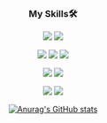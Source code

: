 <div align="center">



### My Skills🛠
<img src="https://img.shields.io/badge/JavaScript-F7DF1E?style=for-the-badge&logo=JavaScript&logoColor=white" /> <img src="https://img.shields.io/badge/React-61DAFB?style=for-the-badge&logo=React&logoColor=white" />

<img src="https://img.shields.io/badge/Node-339933?style=for-the-badge&logo=Node.js&logoColor=white" /> <img src="https://img.shields.io/badge/Express-000000?style=for-the-badge&logo=Express&logoColor=white" /> <img src="https://img.shields.io/badge/Sequelize-52B0E7?style=for-the-badge&logo=Sequelize&logoColor=white"/>

<img src="https://img.shields.io/badge/MySQL-4479A1?style=for-the-badge&logo=MySQL&logoColor=white" /> <img src="https://img.shields.io/badge/Socket.io-010101?style=for-the-badge&logo=Socket.io&logoColor=white" />

<img src="https://img.shields.io/badge/Amazon AWS-232F3E?style=for-the-badge&logo=Amazon AWS&logoColor=white" /> <img src="https://img.shields.io/badge/GitHub-181717?style=for-the-badge&logo=GitHub&logoColor=white" />


[![Anurag's GitHub stats](https://github-readme-stats.vercel.app/api?username=BaGyun0107&show_icons=true&theme=tokyonight)](https://github.com/anuraghazra/github-readme-stats)

</div>




<!--
**BaGyun0107/BaGyun0107** is a ✨ _special_ ✨ repository because its `README.md` (this file) appears on your GitHub profile.

Here are some ideas to get you started:

- 🔭 I’m currently working on ...
- 🌱 I’m currently learning ...
- 👯 I’m looking to collaborate on ...
- 🤔 I’m looking for help with ...
- 💬 Ask me about ...
- 📫 How to reach me: ...
- 😄 Pronouns: ...
- ⚡ Fun fact: ...
-->
